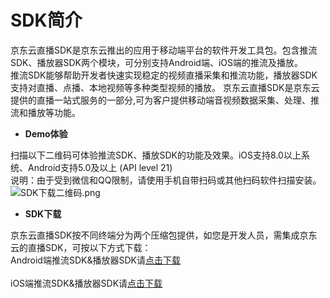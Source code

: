 # SDK简介

 京东云直播SDK是京东云推出的应用于移动端平台的软件开发工具包。包含推流SDK、播放器SDK两个模块，可分别支持Android端、iOS端的推流及播放。   
 推流SDK能够帮助开发者快速实现稳定的视频直播采集和推流功能，播放器SDK支持对直播、点播、本地视频等多种类型视频的播放。
 京东云直播SDK是京东云提供的直播一站式服务的一部分,可为客户提供移动端音视频数据采集、处理、推流和播放等功能。

-   **Demo体验**

扫描以下二维码可体验推流SDK、播放SDK的功能及效果。iOS支持8.0以上系统、Android支持5.0及以上 (API level 21)  
说明：由于受到微信和QQ限制，请使用手机自带扫码或其他扫码软件扫描安装。<br />
![SDK下载二维码.png](https://github.com/jdcloudcom/cn/blob/cn-Player-Service-SDK/image/Player-Service-SDK/%E7%A7%BB%E5%8A%A8%E7%9B%B4%E6%92%ADSDK%E4%BA%8C%E7%BB%B4%E7%A0%81.jpg)
-   **SDK下载**

京东云直播SDK按不同终端分为两个压缩包提供，如您是开发人员，需集成京东云的直播SDK，可按以下方式下载：  
Android端推流SDK&播放器SDK请<a href="https://sdk-publish.s3.cn-north-1.jdcloud-oss.com/sdk/jdcloud_live_android_demo.zip">点击下载</a><br/>  
iOS端推流SDK&播放器SDK请<a href="https://sdk-publish.s3.cn-north-1.jdcloud-oss.com/jdt_video_sdk_ios_1.2.1.1001.zip">点击下载</a>

